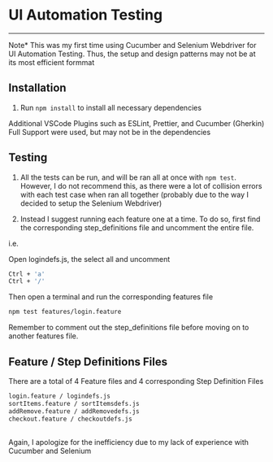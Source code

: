 # UI Automation Testing

---

Note\* This was my first time using Cucumber and Selenium Webdriver for UI Automation Testing. Thus, the setup and design patterns may not be at its most efficient formmat

## Installation

1. Run `npm install` to install all necessary dependencies

Additional VSCode Plugins such as ESLint, Prettier, and Cucumber (Gherkin) Full Support were used, but may not be in the dependencies

## Testing

1. All the tests can be run, and will be ran all at once with `npm test`. However, I do not recommend this, as there were a lot of collision errors with each test case when ran all together (probably due to the way I decided to setup the Selenium Webdriver)

2. Instead I suggest running each feature one at a time. To do so, first find the corresponding step_definitions file and uncomment the entire file.

i.e.

Open logindefs.js, the select all and uncomment

```sh
Ctrl + 'a'
Ctrl + '/'
```

Then open a terminal and run the corresponding features file

```sh
npm test features/login.feature
```

Remember to comment out the step_definitions file before moving on to another features file.

## Feature / Step Definitions Files

There are a total of 4 Feature files and 4 corresponding Step Definition Files

```sh
login.feature / logindefs.js
sortItems.feature / sortItemsdefs.js
addRemove.feature / addRemovedefs.js
checkout.feature / checkoutdefs.js
```

##

Again, I apologize for the inefficiency due to my lack of experience with Cucumber and Selenium
